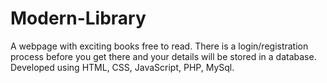 # Modern-Library
A webpage with exciting books free to read. There is a login/registration process before you get there and your details will be stored in a database.
Developed using HTML, CSS, JavaScript, PHP, MySql.
